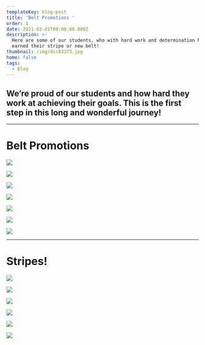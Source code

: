 ```yaml
---
templateKey: blog-post
title: 'Belt Promotions '
order: 1
date: 2021-03-01T00:00:00.000Z
description: >-
  Here are some of our students, who with hard work and determination have
  earned their stripe or new belt!
thumbnail: /img/dsc03373.jpg
home: false
tags:
  - Blog
---
```

## **We’re proud of our students and how hard they work at achieving their goals. This is the first step in this long and wonderful journey!**

- - -

# **Belt Promotions**

![](/img/dsc04850.jpg)

![](/img/dsc03739.jpg)

![](/img/dsc02988.jpg)

![](/img/dsc02789.jpg)

![](/img/dsc02201.jpg)

![](/img/img_4305.jpg)

![](/img/162858391_3689344474496333_8003898421614302856_n.jpg)

- - -

# Stripes!

![](/img/dsc04809.jpg)

![](/img/dsc04804.jpg)

![](/img/img_5878.jpg)

![](/img/img_5865.jpg)

![](/img/img_5858-copy.jpg)

![](/img/img_5855-copy.jpg)
